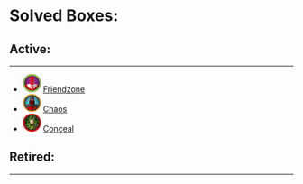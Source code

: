 # Solved Boxes:

## Active:

* * *

- ![logo](/assets/images/hackthebox/Friendzone.png) [Friendzone](/decrypt?file=content/HTB/Friendzone.hex)
- ![logo](/assets/images/hackthebox/Chaos.png) [Chaos](/decrypt?file=content/HTB/Chaos.hex)
- ![logo](/assets/images/hackthebox/Conceal.png) [Conceal](/decrypt?file=content/HTB/Conceal.hex)

## Retired:

* * *

